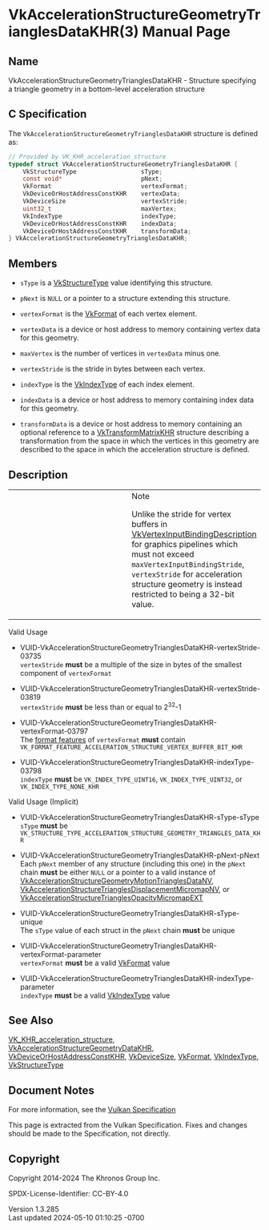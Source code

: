 # VkAccelerationStructureGeometryTrianglesDataKHR(3) Manual Page

## Name

VkAccelerationStructureGeometryTrianglesDataKHR - Structure specifying a
triangle geometry in a bottom-level acceleration structure



## <a href="#_c_specification" class="anchor"></a>C Specification

The `VkAccelerationStructureGeometryTrianglesDataKHR` structure is
defined as:

``` c
// Provided by VK_KHR_acceleration_structure
typedef struct VkAccelerationStructureGeometryTrianglesDataKHR {
    VkStructureType                  sType;
    const void*                      pNext;
    VkFormat                         vertexFormat;
    VkDeviceOrHostAddressConstKHR    vertexData;
    VkDeviceSize                     vertexStride;
    uint32_t                         maxVertex;
    VkIndexType                      indexType;
    VkDeviceOrHostAddressConstKHR    indexData;
    VkDeviceOrHostAddressConstKHR    transformData;
} VkAccelerationStructureGeometryTrianglesDataKHR;
```

## <a href="#_members" class="anchor"></a>Members

- `sType` is a [VkStructureType](https://registry.khronos.org/vulkan/specs/1.3-extensions/man/html/VkStructureType.html) value identifying
  this structure.

- `pNext` is `NULL` or a pointer to a structure extending this
  structure.

- `vertexFormat` is the [VkFormat](https://registry.khronos.org/vulkan/specs/1.3-extensions/man/html/VkFormat.html) of each vertex
  element.

- `vertexData` is a device or host address to memory containing vertex
  data for this geometry.

- `maxVertex` is the number of vertices in `vertexData` minus one.

- `vertexStride` is the stride in bytes between each vertex.

- `indexType` is the [VkIndexType](https://registry.khronos.org/vulkan/specs/1.3-extensions/man/html/VkIndexType.html) of each index
  element.

- `indexData` is a device or host address to memory containing index
  data for this geometry.

- `transformData` is a device or host address to memory containing an
  optional reference to a
  [VkTransformMatrixKHR](https://registry.khronos.org/vulkan/specs/1.3-extensions/man/html/VkTransformMatrixKHR.html) structure describing
  a transformation from the space in which the vertices in this geometry
  are described to the space in which the acceleration structure is
  defined.

## <a href="#_description" class="anchor"></a>Description

<table>
<colgroup>
<col style="width: 50%" />
<col style="width: 50%" />
</colgroup>
<tbody>
<tr class="odd">
<td class="icon"><em></em></td>
<td class="content">Note
<p>Unlike the stride for vertex buffers in <a
href="VkVertexInputBindingDescription.html">VkVertexInputBindingDescription</a>
for graphics pipelines which must not exceed
<code>maxVertexInputBindingStride</code>, <code>vertexStride</code> for
acceleration structure geometry is instead restricted to being a 32-bit
value.</p></td>
</tr>
</tbody>
</table>

Valid Usage

- <a
  href="#VUID-VkAccelerationStructureGeometryTrianglesDataKHR-vertexStride-03735"
  id="VUID-VkAccelerationStructureGeometryTrianglesDataKHR-vertexStride-03735"></a>
  VUID-VkAccelerationStructureGeometryTrianglesDataKHR-vertexStride-03735  
  `vertexStride` **must** be a multiple of the size in bytes of the
  smallest component of `vertexFormat`

- <a
  href="#VUID-VkAccelerationStructureGeometryTrianglesDataKHR-vertexStride-03819"
  id="VUID-VkAccelerationStructureGeometryTrianglesDataKHR-vertexStride-03819"></a>
  VUID-VkAccelerationStructureGeometryTrianglesDataKHR-vertexStride-03819  
  `vertexStride` **must** be less than or equal to 2<sup>32</sup>-1

- <a
  href="#VUID-VkAccelerationStructureGeometryTrianglesDataKHR-vertexFormat-03797"
  id="VUID-VkAccelerationStructureGeometryTrianglesDataKHR-vertexFormat-03797"></a>
  VUID-VkAccelerationStructureGeometryTrianglesDataKHR-vertexFormat-03797  
  The <a
  href="https://registry.khronos.org/vulkan/specs/1.3-extensions/html/vkspec.html#resources-buffer-view-format-features"
  target="_blank" rel="noopener">format features</a> of `vertexFormat`
  **must** contain
  `VK_FORMAT_FEATURE_ACCELERATION_STRUCTURE_VERTEX_BUFFER_BIT_KHR`

- <a
  href="#VUID-VkAccelerationStructureGeometryTrianglesDataKHR-indexType-03798"
  id="VUID-VkAccelerationStructureGeometryTrianglesDataKHR-indexType-03798"></a>
  VUID-VkAccelerationStructureGeometryTrianglesDataKHR-indexType-03798  
  `indexType` **must** be `VK_INDEX_TYPE_UINT16`,
  `VK_INDEX_TYPE_UINT32`, or `VK_INDEX_TYPE_NONE_KHR`

Valid Usage (Implicit)

- <a
  href="#VUID-VkAccelerationStructureGeometryTrianglesDataKHR-sType-sType"
  id="VUID-VkAccelerationStructureGeometryTrianglesDataKHR-sType-sType"></a>
  VUID-VkAccelerationStructureGeometryTrianglesDataKHR-sType-sType  
  `sType` **must** be
  `VK_STRUCTURE_TYPE_ACCELERATION_STRUCTURE_GEOMETRY_TRIANGLES_DATA_KHR`

- <a
  href="#VUID-VkAccelerationStructureGeometryTrianglesDataKHR-pNext-pNext"
  id="VUID-VkAccelerationStructureGeometryTrianglesDataKHR-pNext-pNext"></a>
  VUID-VkAccelerationStructureGeometryTrianglesDataKHR-pNext-pNext  
  Each `pNext` member of any structure (including this one) in the
  `pNext` chain **must** be either `NULL` or a pointer to a valid
  instance of
  [VkAccelerationStructureGeometryMotionTrianglesDataNV](https://registry.khronos.org/vulkan/specs/1.3-extensions/man/html/VkAccelerationStructureGeometryMotionTrianglesDataNV.html),
  [VkAccelerationStructureTrianglesDisplacementMicromapNV](https://registry.khronos.org/vulkan/specs/1.3-extensions/man/html/VkAccelerationStructureTrianglesDisplacementMicromapNV.html),
  or
  [VkAccelerationStructureTrianglesOpacityMicromapEXT](https://registry.khronos.org/vulkan/specs/1.3-extensions/man/html/VkAccelerationStructureTrianglesOpacityMicromapEXT.html)

- <a
  href="#VUID-VkAccelerationStructureGeometryTrianglesDataKHR-sType-unique"
  id="VUID-VkAccelerationStructureGeometryTrianglesDataKHR-sType-unique"></a>
  VUID-VkAccelerationStructureGeometryTrianglesDataKHR-sType-unique  
  The `sType` value of each struct in the `pNext` chain **must** be
  unique

- <a
  href="#VUID-VkAccelerationStructureGeometryTrianglesDataKHR-vertexFormat-parameter"
  id="VUID-VkAccelerationStructureGeometryTrianglesDataKHR-vertexFormat-parameter"></a>
  VUID-VkAccelerationStructureGeometryTrianglesDataKHR-vertexFormat-parameter  
  `vertexFormat` **must** be a valid [VkFormat](https://registry.khronos.org/vulkan/specs/1.3-extensions/man/html/VkFormat.html) value

- <a
  href="#VUID-VkAccelerationStructureGeometryTrianglesDataKHR-indexType-parameter"
  id="VUID-VkAccelerationStructureGeometryTrianglesDataKHR-indexType-parameter"></a>
  VUID-VkAccelerationStructureGeometryTrianglesDataKHR-indexType-parameter  
  `indexType` **must** be a valid [VkIndexType](https://registry.khronos.org/vulkan/specs/1.3-extensions/man/html/VkIndexType.html) value

## <a href="#_see_also" class="anchor"></a>See Also

[VK_KHR_acceleration_structure](https://registry.khronos.org/vulkan/specs/1.3-extensions/man/html/VK_KHR_acceleration_structure.html),
[VkAccelerationStructureGeometryDataKHR](https://registry.khronos.org/vulkan/specs/1.3-extensions/man/html/VkAccelerationStructureGeometryDataKHR.html),
[VkDeviceOrHostAddressConstKHR](https://registry.khronos.org/vulkan/specs/1.3-extensions/man/html/VkDeviceOrHostAddressConstKHR.html),
[VkDeviceSize](https://registry.khronos.org/vulkan/specs/1.3-extensions/man/html/VkDeviceSize.html), [VkFormat](https://registry.khronos.org/vulkan/specs/1.3-extensions/man/html/VkFormat.html),
[VkIndexType](https://registry.khronos.org/vulkan/specs/1.3-extensions/man/html/VkIndexType.html), [VkStructureType](https://registry.khronos.org/vulkan/specs/1.3-extensions/man/html/VkStructureType.html)

## <a href="#_document_notes" class="anchor"></a>Document Notes

For more information, see the <a
href="https://registry.khronos.org/vulkan/specs/1.3-extensions/html/vkspec.html#VkAccelerationStructureGeometryTrianglesDataKHR"
target="_blank" rel="noopener">Vulkan Specification</a>

This page is extracted from the Vulkan Specification. Fixes and changes
should be made to the Specification, not directly.

## <a href="#_copyright" class="anchor"></a>Copyright

Copyright 2014-2024 The Khronos Group Inc.

SPDX-License-Identifier: CC-BY-4.0

Version 1.3.285  
Last updated 2024-05-10 01:10:25 -0700
